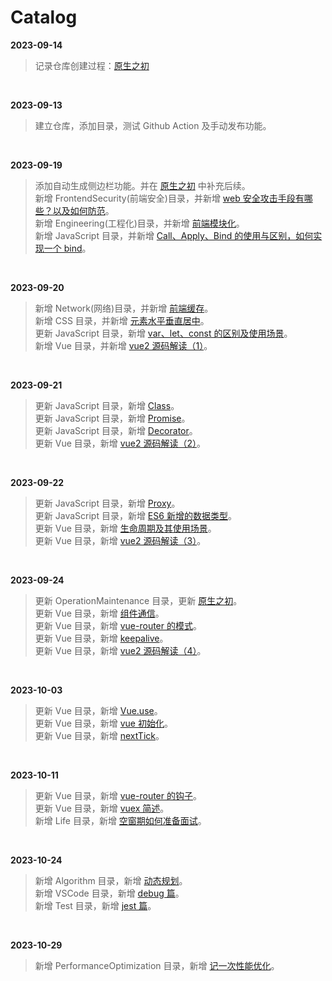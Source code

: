 <!--
 * @Author: wictory
 * @Date: 2023-09-14 16:42:55
 * @LastEditors: wictory
 * @LastEditTime: 2023-10-11 10:31:28
 * @Description: file content
-->

# Catalog

**2023-09-14**

> 记录仓库创建过程：[原生之初](docs/OperationMaintenance/原生之初.md)

<br />

**2023-09-13**

> 建立仓库，添加目录，测试 Github Action 及手动发布功能。

<br />

**2023-09-19**

> 添加自动生成侧边栏功能。并在 [原生之初](docs/OperationMaintenance/原生之初.md) 中补充后续。  
> 新增 FrontendSecurity(前端安全)目录，并新增 [web 安全攻击手段有哪些？以及如何防范](docs/FrontendSecurity/web安全攻击手段有哪些及如何防范.md)。  
> 新增 Engineering(工程化)目录，并新增 [前端模块化](docs/Engineering/前端模块化.md)。  
> 新增 JavaScript 目录，并新增 [Call、Apply、Bind 的使用与区别，如何实现一个 bind](docs/JavaScript/Call、Apply、Bind.md)。

<br />

**2023-09-20**

> 新增 Network(网络)目录，并新增 [前端缓存](docs/Network/前端缓存.md)。  
> 新增 CSS 目录，并新增 [元素水平垂直居中](docs/CSS/元素水平垂直居中.md)。  
> 更新 JavaScript 目录，新增 [var、let、const 的区别及使用场景](docs/JavaScript/var、let、const.md)。  
> 新增 Vue 目录，并新增 [vue2 源码解读（1）](docs/Vue/vue2源码解读（1）.md)。

<br />

**2023-09-21**

> 更新 JavaScript 目录，新增 [Class](docs/JavaScript/Class.md)。  
> 更新 JavaScript 目录，新增 [Promise](docs/JavaScript/Promise.md)。  
> 更新 JavaScript 目录，新增 [Decorator](docs/JavaScript/Decorator.md)。  
> 更新 Vue 目录，新增 [vue2 源码解读（2）](docs/Vue/vue2源码解读（2）.md)。

<br />

**2023-09-22**

> 更新 JavaScript 目录，新增 [Proxy](docs/JavaScript/Proxy.md)。  
> 更新 JavaScript 目录，新增 [ES6 新增的数据类型](docs/JavaScript/ES6新增的数据类型.md)。  
> 更新 Vue 目录，新增 [生命周期及其使用场景](docs/Vue/生命周期及其使用场景.md)。  
> 更新 Vue 目录，新增 [vue2 源码解读（3）](docs/Vue/vue2源码解读（3）.md)。

<br />

**2023-09-24**

> 更新 OperationMaintenance 目录，更新 [原生之初](docs/OperationMaintenance/原生之初.md)。  
> 更新 Vue 目录，新增 [组件通信](docs/Vue/组件通信.md)。  
> 更新 Vue 目录，新增 [vue-router 的模式](docs/Vue/vue-router的模式.md)。  
> 更新 Vue 目录，新增 [keepalive](docs/Vue/keepalive.md)。  
> 更新 Vue 目录，新增 [vue2 源码解读（4）](docs/Vue/vue2源码解读（4）.md)。

<br />

**2023-10-03**

> 更新 Vue 目录，新增 [Vue.use](docs/Vue/Vue.use.md)。  
> 更新 Vue 目录，新增 [vue 初始化](docs/Vue/vue初始化.md)。  
> 更新 Vue 目录，新增 [nextTick](docs/Vue/nextTick.md)。

<br />

**2023-10-11**

> 更新 Vue 目录，新增 [vue-router 的钩子](docs/Vue/vue-router的钩子.md)。  
> 更新 Vue 目录，新增 [vuex 简述](docs/Vue/vuex简述.md)。  
> 新增 Life 目录，新增 [空窗期如何准备面试](docs/Life/空窗期如何准备面试.md)。

<br />

**2023-10-24**

> 新增 Algorithm 目录，新增 [动态规划](docs/Algorithm/动态规划.md)。  
> 新增 VSCode 目录，新增 [debug 篇](docs/VSCode/debug篇.md)。  
> 新增 Test 目录，新增 [jest 篇](docs/Test/jest篇.md)。

<br />

**2023-10-29**

> 新增 PerformanceOptimization 目录，新增 [记一次性能优化](docs/PerformanceOptimization/记一次性能优化.md)。

<br />
